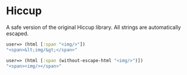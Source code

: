 Hiccup
======

A safe version of the original Hiccup library.
All strings are automatically escaped.

```clojure
user=> (html [:span "<img/>"])
"<span>&lt;img/&gt;</span>"
```

```clojure
user=> (html [:span (without-escape-html "<img/>")])
"<span><img/></span>"
```
